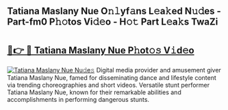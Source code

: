 ## Tatiana Maslany Nue O𝚗𝚕yf𝚊ns L𝚎a𝚔ed N𝚞𝚍es - Part-fm0 P𝚑𝚘tos Vi𝚍𝚎o - H𝚘𝚝 Part L𝚎a𝚔s TwaZi

# <h2><a href="http://kf1piz.oniu.top/?m=Tatiana+Maslany+Nue">🔗👉 🔴 Tatiana Maslany Nue P𝚑ot𝚘𝚜 V𝚒d𝚎o</a></h2>

[![Tatiana Maslany Nue Nu𝚍e𝚜](https://i.imgur.com/0qMVB7G.gif)](http://kf1piz.oniu.top/?m=Tatiana+Maslany+Nue)
Digital media provider and amusement giver Tatiana Maslany Nue, famed for disseminating dance and lifestyle content via trending choreographies and short videos. Versatile stunt performer Tatiana Maslany Nue, known for their remarkable abilities and accomplishments in performing dangerous stunts.  

